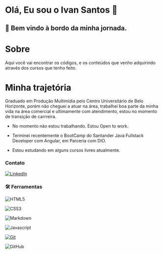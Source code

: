 # Olá, Eu sou o Ivan Santos 👋<br>

 ## 🚀  Bem vindo à bordo da minha jornada.

# Sobre
Aqui você vai encontrar os códigos, e os conteúdos que venho adquirindo através dos cursos que tenho feito. 



# Minha trajetória
Graduado em Produção Multimídia pelo Centro Universitário de Belo Horizonte, porém não cheguei a atuar na área, trabalhei boa parte da minha vida na área comercial e ultimamente com atendimento, estou no momento de transição de carrreira.

* No momento não estou trabalhando. Estou Open to work.

* Terminei recentemente o BootCamp do Santander Java Fullstack Developer com Angular, em Parceria com DIO.

* Estou estudando em alguns cursos livres atualmente.


### Contato 

[![LinkedIn](https://img.shields.io/badge/LinkedIn-000?style=for-the-badge&logo=linkedin&logoColor=0E76A8)](https://www.linkedin.com/in/ivan-santos-m/)

### 🛠 Ferramentas

![HTML5](https://img.shields.io/badge/HTML5-000?style=for-the-badge&logo=html5)

![CSS3](https://img.shields.io/badge/CSS3-000?style=for-the-badge&logo=css3&logoColor=264CE4)
 
![Markdown](https://img.shields.io/badge/Markdown-000?style=for-the-badge&logo=markdown)

![Javascript](https://img.shields.io/badge/JavaScript-323330?style=for-the-badge&logo=javascript&logoColor=F7DF1E)


[![Git](https://img.shields.io/badge/Git-000?style=for-the-badge&logo=git&logoColor=E94D5F)](https://git-scm.com/doc) 

![ GitHub](https://github-readme-stats.vercel.app/api?username=Ivan-Snts&theme=transparent&bg_color=000&border_color=30A3DC&show_icons=true&icon_color=30A3DC&title_color=E94D5F&text_color=FFF)

